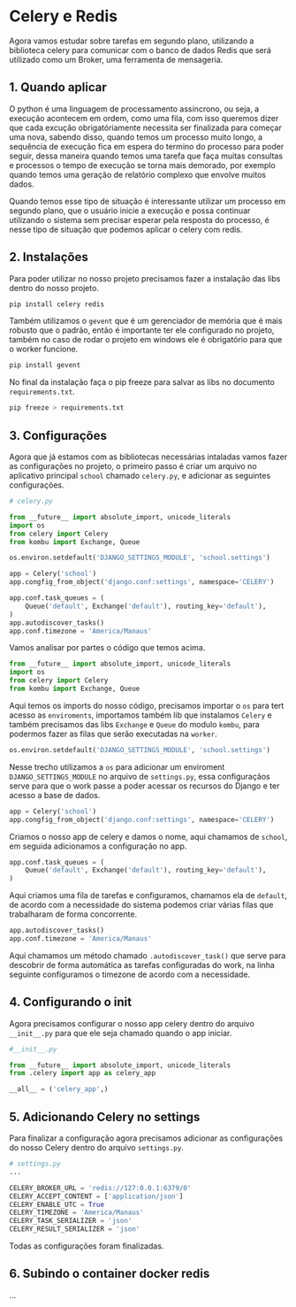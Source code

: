 # Celery e Redis

Agora vamos estudar sobre tarefas em segundo plano, utilizando a biblioteca celery para comunicar com o banco de dados Redis que será utilizado como um Broker, uma ferramenta de mensageria.

## 1. Quando aplicar

O python é uma linguagem de processamento assíncrono, ou seja, a execução acontecem em ordem, como uma fila, com isso queremos dizer que cada excução obrigatóriamente necessita ser finalizada para começar uma nova, sabendo disso, quando temos um processo muito longo, a sequência de execução fica em espera do termino do processo para poder seguir, dessa maneira quando temos uma tarefa que faça muitas consultas e processos o tempo de execução se torna mais demorado, por exemplo quando temos uma geração de relatório complexo que envolve muitos dados. 

Quando temos esse tipo de situação é interessante utilizar um processo em segundo plano, que o usuário inicie a execução e possa continuar utilizando o sistema sem precisar esperar pela resposta do processo, é nesse tipo de situação que podemos aplicar o celery com redis.

## 2. Instalações

Para poder utilizar no nosso projeto precisamos fazer a instalação das libs dentro do nosso projeto.

```sh
pip install celery redis
```
Também utilizamos o `gevent` que é um gerenciador de memória que é mais robusto que o padrão, então é importante ter ele configurado no projeto, também no caso de rodar o projeto em windows ele é obrigatório para que o worker funcione.

```sh
pip install gevent
```
No final da instalação faça o pip freeze para salvar as libs no documento `requirements.txt`.

```sh
pip freeze > requirements.txt
```

## 3. Configurações

Agora que já estamos com as bibliotecas necessárias intaladas vamos fazer as configurações no projeto, o primeiro passo é criar um arquivo no aplicativo principal `school` chamado `celery.py`, e adicionar as seguintes configurações.

```py
# celery.py

from __future__ import absolute_import, unicode_literals
import os
from celery import Celery
from kombu import Exchange, Queue

os.environ.setdefault('DJANGO_SETTINGS_MODULE', 'school.settings')

app = Celery('school')
app.congfig_from_object('django.conf:settings', namespace='CELERY')

app.conf.task_queues = (
    Queue('default', Exchange('default'), routing_key='default'),
)
app.autodiscover_tasks()
app.conf.timezone = 'America/Manaus'
```
Vamos analisar por partes o código que temos acima.

```py
from __future__ import absolute_import, unicode_literals
import os
from celery import Celery
from kombu import Exchange, Queue
```
Aqui temos os imports do nosso código, precisamos importar o `os` para tert acesso as `enviroments`, importamos também lib que instalamos `Celery` e também precisamos das libs `Exchange` e `Queue` do modulo `kombu`, para podermos fazer as filas que serão executadas na `worker`.

```py
os.environ.setdefault('DJANGO_SETTINGS_MODULE', 'school.settings')
```
Nesse trecho utilizamos a `os` para adicionar um enviroment `DJANGO_SETTINGS_MODULE` no arquivo de `settings.py`, essa configuraçãos serve para que o work passe a poder acessar os recursos do Django e ter acesso a base de dados.

```py
app = Celery('school')
app.congfig_from_object('django.conf:settings', namespace='CELERY')
```
Criamos o nosso app de celery e damos o nome, aqui chamamos de `school`, em seguida adicionamos a configuração no app.

```py
app.conf.task_queues = (
    Queue('default', Exchange('default'), routing_key='default'),
)
```
Aqui criamos uma fila de tarefas e configuramos, chamamos ela de `default`, de acordo com a necessidade do sistema podemos criar várias filas que trabalharam de forma concorrente.

```py
app.autodiscover_tasks()
app.conf.timezone = 'America/Manaus'
```
Aqui chamamos um método chamado `.autodiscover_task()` que serve para descobrir de forma automática as tarefas configuradas do work, na linha seguinte configuramos o timezone de acordo com a necessidade.

## 4. Configurando o init

Agora precisamos configurar o nosso app celery dentro do arquivo `__init__.py` para que ele seja chamado quando o app iniciar.

```py
#__init__.py

from __future__ import absolute_import, unicode_literals
from .celery import app as celery_app

__all__ = ('celery_app',)
```

## 5. Adicionando Celery no settings

Para finalizar a configuração agora precisamos adicionar as configurações do nosso Celery dentro do arquivo `settings.py`.

```py
# settings.py
...

CELERY_BROKER_URL = 'redis://127:0.0.1:6379/0'
CELERY_ACCEPT_CONTENT = ['application/json']
CELERY_ENABLE_UTC = True
CELERY_TIMEZONE = 'America/Manaus'
CELERY_TASK_SERIALIZER = 'json'
CELERY_RESULT_SERIALIZER = 'json'
```
Todas as configurações foram finalizadas.

## 6. Subindo o container docker redis

...